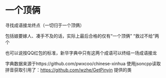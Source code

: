 # 一个顶俩
寻找成语接龙终点（一切归于一个顶俩）

包括娘要嫁人、凑手不及的话，实际上最后合格的仅有“一个顶俩” “救过不给”两个

也可以说按QQ红包的标准，新华字典中只有这两个成语可以终结一场成语接龙

字典数据来源于https://github.com/pwxcoo/chinese-xinhua 使用jsoncpp读取
拼音获取引用了：https://github.com/wzhe/GetPinyin 提供的类
